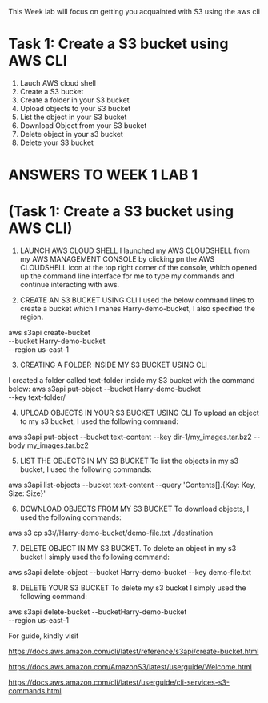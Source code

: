This Week lab will focus on getting you acquainted with S3 using the aws cli

# Task 1: Create a S3 bucket using AWS CLI

1. Lauch AWS cloud shell
2. Create a S3 bucket 
3. Create a folder in your S3 bucket
4. Upload objects to your S3 bucket
5. List the object in your S3 bucket
6. Download Object from your S3 bucket
7. Delete object in your s3 bucket
8. Delete your S3 bucket

# ANSWERS TO WEEK 1 LAB 1  
# (Task 1: Create a S3 bucket using AWS CLI)
1. LAUNCH AWS CLOUD SHELL
I launched my AWS CLOUDSHELL from my AWS MANAGEMENT CONSOLE by clicking pn the AWS CLOUDSHELL icon at the top right corner of the console, which opened up the command line interface for me to type my commands and continue interacting with aws.

2. CREATE AN S3 BUCKET USING CLI
I used the below command lines to create a bucket which I manes Harry-demo-bucket, I also specified the region.

aws s3api create-bucket \
    --bucket Harry-demo-bucket \
    --region us-east-1

3. CREATING A FOLDER INSIDE MY S3 BUCKET USING CLI

I created a folder called text-folder inside my S3 bucket with the command below:
aws s3api put-object
 --bucket Harry-demo-bucket \
 --key text-folder/  

4. UPLOAD OBJECTS IN YOUR S3 BUCKET USING CLI
To upload an object to my s3 bucket, I used the following command:

aws s3api put-object 
--bucket text-content 
--key dir-1/my_images.tar.bz2 
--body my_images.tar.bz2

5. LIST THE OBJECTS IN MY S3 BUCKET
To list the objects in my s3 bucket, I used the following commands:

aws s3api list-objects 
--bucket text-content
--query 'Contents[].{Key: Key, Size: Size}'

6. DOWNLOAD OBJECTS FROM MY S3 BUCKET
To download objects, I used the following commands:

aws s3 cp s3://Harry-demo-bucket/demo-file.txt ./destination

7. DELETE OBJECT IN MY S3 BUCKET.
To delete an object in my s3 bucket I simply used the following command:

aws s3api delete-object 
--bucket Harry-demo-bucket 
--key demo-file.txt

8. DELETE YOUR S3 BUCKET
To delete my s3 bucket I simply used the following command:

aws s3api delete-bucket 
--bucketHarry-demo-bucket  
--region us-east-1






For guide, kindly visit

https://docs.aws.amazon.com/cli/latest/reference/s3api/create-bucket.html

https://docs.aws.amazon.com/AmazonS3/latest/userguide/Welcome.html

https://docs.aws.amazon.com/cli/latest/userguide/cli-services-s3-commands.html

